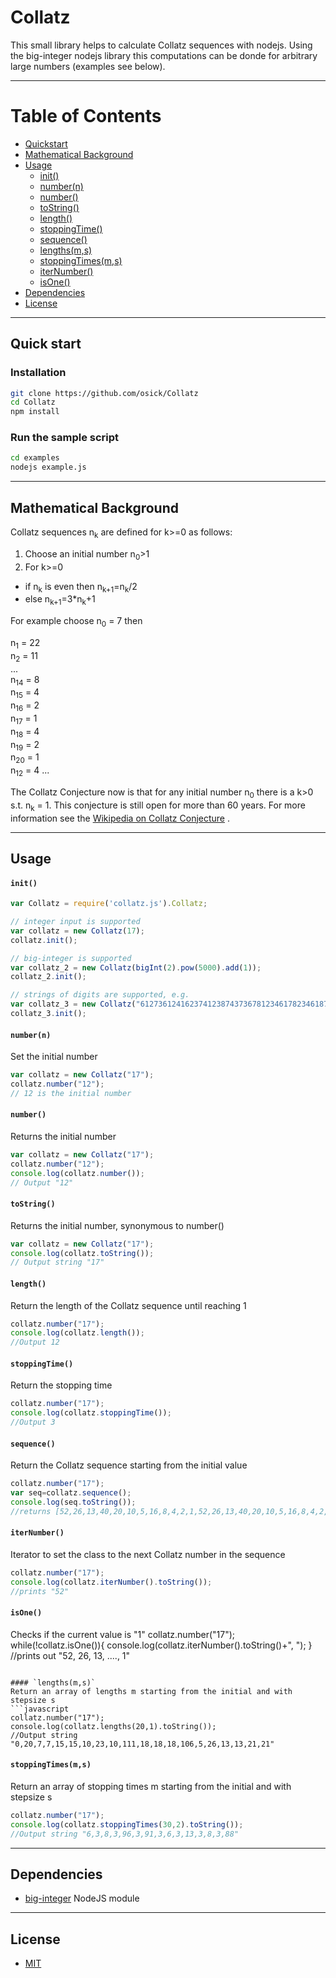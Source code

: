 # Collatz

This small library helps to calculate Collatz sequences with nodejs. Using the big-integer nodejs library this computations can be donde for arbitrary large numbers (examples see below).

---

Table of Contents
=================

  * [Quickstart](#Quick-start)
  * [Mathematical Background](#Mathematical-Background)
  * [Usage](#Usage)
      * [init()](#init)
      * [number(n)](#numbern)
      * [number()](#numbern)
      * [toString()](#toString)
      * [length()](#length)
      * [stoppingTime()](#stoppingTime)
      * [sequence()](#sequence)
      * [lengths(m,s)](#lengthsms)
      * [stoppingTimes(m,s)](#stoppingTimesms)
	  * [iterNumber()](#iterNumber)
	  * [isOne()](#isOne)
  * [Dependencies](#Dependencies)
  * [License](#license)
  
---

## Quick start
### Installation


```sh
git clone https://github.com/osick/Collatz
cd Collatz
npm install
```

### Run the sample script

```sh
cd examples
nodejs example.js
```

---

## Mathematical Background

Collatz sequences n<sub>k</sub> are defined for k>=0 as follows:

1. Choose an initial number n<sub>0</sub>&gt;1
2. For k>=0 
  * if n<sub>k</sub> is even then n<sub>k+1</sub>=n<sub>k</sub>/2 
  * else n<sub>k+1</sub>=3*n<sub>k</sub>+1

For example choose n<sub>0</sub> = 7 then

n<sub>1</sub>  = 22  
n<sub>2</sub>  = 11  
...  
n<sub>14</sub> =  8  
n<sub>15</sub> =  4  
n<sub>16</sub> =  2  
n<sub>17</sub> =  1  
n<sub>18</sub> =  4    
n<sub>19</sub> =  2  
n<sub>20</sub> =  1  
n<sub>12</sub> =  4  ...

The Collatz Conjecture now is that for any initial number n<sub>0</sub> there is a k>0 s.t. n<sub>k</sub> = 1. This conjecture is still open for more than 60 years. For more information see the [Wikipedia on Collatz Conjecture](https://en.wikipedia.org/wiki/Collatz_conjecture) .

---

## Usage

#### `init()`

```javascript
var Collatz = require('collatz.js').Collatz;  

// integer input is supported
var collatz = new Collatz(17);
collatz.init();

// big-integer is supported
var collatz_2 = new Collatz(bigInt(2).pow(5000).add(1));
collatz_2.init();

// strings of digits are supported, e.g.
var collatz_3 = new Collatz("612736124162374123874373678123461782346187293461782347823645");
collatz_3.init();
```


#### `number(n)`
Set the initial number
```javascript
var collatz = new Collatz("17");
collatz.number("12");
// 12 is the initial number
```

#### `number()`
Returns the initial number
```javascript
var collatz = new Collatz("17");
collatz.number("12");
console.log(collatz.number());
// Output "12"
```

#### `toString()`
Returns the initial number, synonymous to number()
```javascript
var collatz = new Collatz("17");
console.log(collatz.toString());
// Output string "17"
```

####  `length()`
Return the length of the Collatz sequence until reaching 1
```javascript
collatz.number("17");
console.log(collatz.length());
//Output 12
```

####  `stoppingTime()`
Return the stopping time
```javascript
collatz.number("17");
console.log(collatz.stoppingTime()); 
//Output 3
```

####  `sequence()`
Return the Collatz sequence starting from the initial value
```javascript
collatz.number("17");
var seq=collatz.sequence();
console.log(seq.toString());
//returns [52,26,13,40,20,10,5,16,8,4,2,1,52,26,13,40,20,10,5,16,8,4,2,1,52,26,13,40,20,10,5,16,8,4,2,1]
```

####  `iterNumber()`
Iterator to set the class to the next Collatz number in the sequence
```javascript
collatz.number("17");
console.log(collatz.iterNumber().toString());
//prints "52"
```

####  `isOne()`
Checks if the current value is "1"
collatz.number("17");
while(!collatz.isOne()){
	console.log(collatz.iterNumber().toString()+", ");
} 
//prints out "52, 26, 13, ...., 1"
```

#### `lengths(m,s)`
Return an array of lengths m starting from the initial and with stepsize s
```javascript
collatz.number("17");
console.log(collatz.lengths(20,1).toString());
//Output string "0,20,7,7,15,15,10,23,10,111,18,18,18,106,5,26,13,13,21,21"
```

#### `stoppingTimes(m,s)`
Return an array of stopping times m starting from the initial and with stepsize s
```javascript
collatz.number("17");
console.log(collatz.stoppingTimes(30,2).toString()); 
//Output string "6,3,8,3,96,3,91,3,6,3,13,3,8,3,88"
```

---

## Dependencies
- [big-integer](https://www.npmjs.com/package/big-integer)  NodeJS module

---

## License
- [MIT](https://github.com/electron/electron/blob/master/LICENSE)

